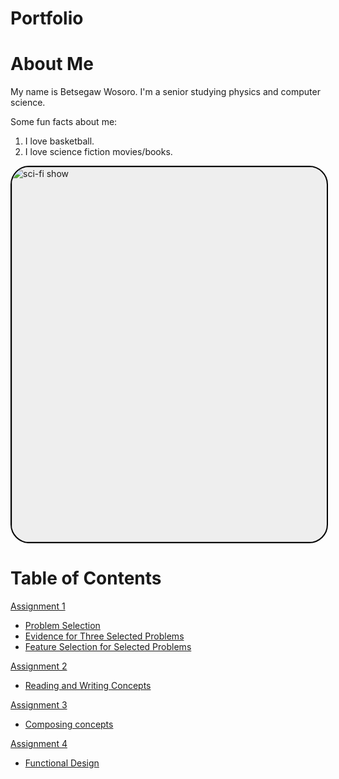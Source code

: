 # Portfolio

# About Me
My name is Betsegaw Wosoro. I'm a senior studying physics and computer science.

Some fun facts about me:
1. I love basketball.
2. I love science fiction movies/books.

<img src="https://resizing.flixster.com/FynelrRwgvfx488b9LuR9iPhSP8=/ems.cHJkLWVtcy1hc3NldHMvdHZzZXJpZXMvMzBlNTZjYjYtYjRhOC00ZjkxLWIwYWEtZDhjNzdjODM5YjliLmpwZw==" alt="sci-fi show" style="width:600px; border-radius:30px; border:2px solid black; background:#eee; display:block">


# Table of Contents
[Assignment 1](assignments/assignment1)
- [Problem Selection](assignments/assignment1/problem_selection.md)
- [Evidence for Three Selected Problems](assignments/assignment1/threeproblems.md)
- [Feature Selection for Selected Problems](assignments/assignment1/features.md)

[Assignment 2](assignments/assignment2)
- [Reading and Writing Concepts](assignments/assignment2/reading_writing_concepts.md)

[Assignment 3](assignments/assignment3)
- [Composing concepts](assignments/assignment3/composing_concepts.md)

[Assignment 4](assignments/assignment4)
- [Functional Design](assignments/assignment4/functional_design.md)
